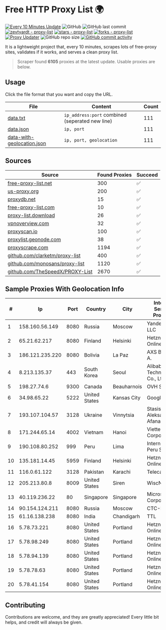 
# Free HTTP Proxy List 🌍

[![Every 10 Minutes Update](https://github.com/mertguvencli/http-proxy-list/actions/workflows/main.yml/badge.svg?branch=main)](https://github.com/mertguvencli/http-proxy-list/actions/workflows/main.yml)
![GitHub](https://img.shields.io/github/license/mertguvencli/http-proxy-list)
![GitHub last commit](https://img.shields.io/github/last-commit/mertguvencli/http-proxy-list)
[![zevtyardt - proxy-list](https://img.shields.io/static/v1?label=zevtyardt&message=proxy-list&color=blue&logo=github)](https://github.com/zevtyardt/proxy-list "Go to GitHub repo")
[![stars - proxy-list](https://img.shields.io/github/stars/zevtyardt/proxy-list?style=social)](https://github.com/zevtyardt/proxy-list)
[![forks - proxy-list](https://img.shields.io/github/forks/zevtyardt/proxy-list?style=social)](https://github.com/zevtyardt/proxy-list)
[![Proxy Updater](https://github.com/zevtyardt/proxy-list/workflows/Proxy%20Updater/badge.svg)](https://github.com/zevtyardt/proxy-list/actions?query=workflow:"Proxy+Updater")
![GitHub repo size](https://img.shields.io/github/repo-size/zevtyardt/proxy-list)
[![GitHub commit activity](https://img.shields.io/github/commit-activity/m/zevtyardt/proxy-list?logo=commits)](https://github.com/zevtyardt/proxy-list/commits/main)

It is a lightweight project that, every 10 minutes, scrapes lots of free-proxy sites, validates if it works, and serves a clean proxy list.

> Scraper found **6105** proxies at the latest update. Usable proxies are below.

## Usage

Click the file format that you want and copy the URL.

|File|Content|Count|
|----|-------|-----|
|[data.txt](https://raw.githubusercontent.com/mertguvencli/http-proxy-list/main/proxy-list/data.txt)|`ip_address:port` combined (seperated new line)|111|
|[data.json](https://raw.githubusercontent.com/mertguvencli/http-proxy-list/main/proxy-list/data.json)|`ip, port`|111|
|[data-with-geolocation.json](https://raw.githubusercontent.com/mertguvencli/http-proxy-list/main/proxy-list/data-with-geolocation.json)|`ip, port, geolocation`|111|

## Sources

|Source|Found Proxies|Succeed|
|------|-------------|-------|
|[free-proxy-list.net](https://free-proxy-list.net)|300|✅|
|[us-proxy.org](https://www.us-proxy.org)|200|✅|
|[proxydb.net](http://proxydb.net)|15|✅|
|[free-proxy-list.com](https://free-proxy-list.com/?page=&port=&type%5B%5D=http&type%5B%5D=https&up_time=0&search=Search)|10|✅|
|[proxy-list.download](https://www.proxy-list.download/HTTP)|26|✅|
|[vpnoverview.com](https://vpnoverview.com/privacy/anonymous-browsing/free-proxy-servers)|32|✅|
|[proxyscan.io](https://www.proxyscan.io)|100|✅|
|[proxylist.geonode.com](https://proxylist.geonode.com/api/proxy-list?limit=300&page=1&sort_by=lastChecked&sort_type=desc&protocols=http,https)|38|✅|
|[proxyscrape.com](https://api.proxyscrape.com/v2/?request=displayproxies&protocol=http&timeout=10000&country=all&ssl=all&anonymity=all)|1194|✅|
|[github.com/clarketm/proxy-list](https://raw.githubusercontent.com/clarketm/proxy-list/master/proxy-list-raw.txt)|400|✅|
|[github.com/monosans/proxy-list](https://raw.githubusercontent.com/monosans/proxy-list/main/proxies/http.txt)|1120|✅|
|[github.com/TheSpeedX/PROXY-List](https://raw.githubusercontent.com/TheSpeedX/PROXY-List/master/http.txt)|2670|✅|


## Sample Proxies With Geolocation Info

|#|Ip|Port|Country|City|Internet Service Provider|
|-|--|----|-------|----|-------------------------|
|1|158.160.56.149|8080|Russia|Moscow|Yandex.Cloud LLC|
|2|65.21.62.217|8080|Finland|Helsinki|Hetzner Online GmbH|
|3|186.121.235.220|8080|Bolivia|La Paz|AXS Bolivia S. A.|
|4|8.213.135.37|443|South Korea|Seoul|Alibaba (US) Technology Co., Ltd.|
|5|198.27.74.6|9300|Canada|Beauharnois|OVH SAS|
|6|34.98.65.22|5222|United States|Kansas City|Google LLC|
|7|193.107.104.57|3128|Ukraine|Vinnytsia|Stasishen Aleksandr Afanasiyovich|
|8|171.244.65.14|4002|Vietnam|Hanoi|Viettel Corporation|
|9|190.108.80.252|999|Peru|Lima|Internexa Peru S.A|
|10|135.181.14.45|5959|Finland|Helsinki|Hetzner Online GmbH|
|11|116.0.61.122|3128|Pakistan|Karachi|Telecard|
|12|205.213.80.8|8009|United States|Siren|WiscNet|
|13|40.119.236.22|80|Singapore|Singapore|Microsoft Corporation|
|14|90.154.124.211|8080|Russia|Moscow|CTC-B2B|
|15|61.16.138.238|8080|India|Chandigarh|TTL|
|16|5.78.73.221|8080|United States|Portland|Hetzner Online GmbH|
|17|5.78.98.249|8080|United States|Portland|Hetzner Online GmbH|
|18|5.78.94.139|8080|United States|Portland|Hetzner Online GmbH|
|19|5.78.78.63|8080|United States|Portland|Hetzner Online GmbH|
|20|5.78.41.154|8080|United States|Portland|Hetzner Online GmbH|



## Contributing

Contributions are welcome, and they are greatly appreciated! Every
little bit helps, and credit will always be given.

